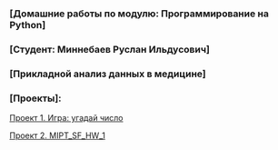 ### [Домашние работы по модулю: Программирование на Python]
### [Студент: Миннебаев Руслан Ильдусович]
### [Прикладной анализ данных в медицине]

### [Проекты]:
[Проект 1. Игра: угадай число](https://github.com/Rinengen/SF_HW/tree/SF_HW/project_1)

[Проект 2. MIPT_SF_HW_1](https://github.com/Rinengen/SF_HW/tree/SF_HW/project_2)

